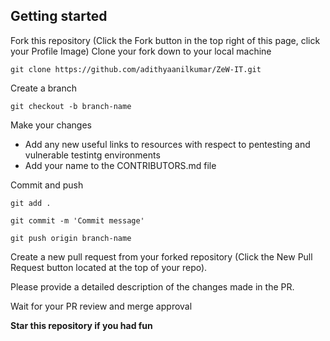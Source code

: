 ## Getting started

Fork this repository (Click the Fork button in the top right of this page, click your Profile Image)
Clone your fork down to your local machine

    git clone https://github.com/adithyaanilkumar/ZeW-IT.git

Create a branch

    git checkout -b branch-name

Make your changes
    
 - Add any new useful links to resources with respect to pentesting and vulnerable testintg environments
 - Add your name to the CONTRIBUTORS.md file

Commit and push

    git add .

    git commit -m 'Commit message'

    git push origin branch-name

Create a new pull request from your forked repository (Click the New Pull Request button located at the top of your repo).

Please provide a detailed description of the changes made in the PR.

Wait for your PR review and merge approval 

<b>Star this repository if you had fun</b>
